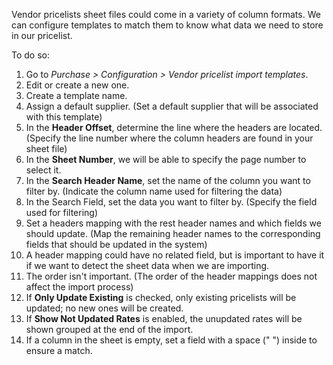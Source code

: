 Vendor pricelists sheet files could come in a variety of column formats. We can configure templates to match them to know what data we need to store in our pricelist.

To do so:

1. Go to *Purchase > Configuration > Vendor pricelist import templates*.
2. Edit or create a new one.
3. Create a template name.
4. Assign a default supplier. (Set a default supplier that will be associated with this template)
5. In the **Header Offset**, determine the line where the headers are located. (Specify the line number where the column headers are found in your sheet file)
6. In the **Sheet Number**, we will be able to specify the page number to select it.
7. In the **Search Header Name**, set the name of the column you want to filter by. (Indicate the column name used for filtering the data)
8. In the Search Field, set the data you want to filter by. (Specify the field used for filtering)
9. Set a headers mapping with the rest header names and which fields we should update. (Map the remaining header names to the corresponding fields that should be updated in the system)
10. A header mapping could have no related field, but is important to have it if we want to detect the sheet data when we are importing.
11. The order isn't important. (The order of the header mappings does not affect the import process)
12. If **Only Update Existing** is checked, only existing pricelists will be updated; no new ones will be created.
13. If **Show Not Updated Rates** is enabled, the unupdated rates will be shown grouped at the end of the import.
14. If a column in the sheet is empty, set a field with a space (" ") inside to ensure a match.
